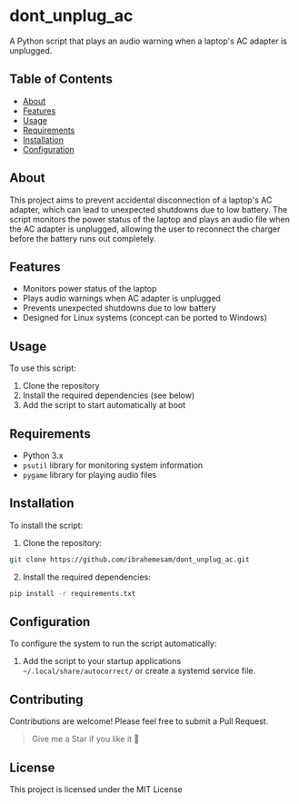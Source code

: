 # dont_unplug_ac

A Python script that plays an audio warning when a laptop's AC adapter is unplugged.

## Table of Contents

- [About](#about)
- [Features](#features)
- [Usage](#usage)
- [Requirements](#requirements)
- [Installation](#installation)
- [Configuration](#configuration)

## About

This project aims to prevent accidental disconnection of a laptop's AC adapter, which can lead to unexpected shutdowns due to low battery. The script monitors the power status of the laptop and plays an audio file when the AC adapter is unplugged, allowing the user to reconnect the charger before the battery runs out completely.

## Features

- Monitors power status of the laptop
- Plays audio warnings when AC adapter is unplugged
- Prevents unexpected shutdowns due to low battery
- Designed for Linux systems (concept can be ported to Windows)

## Usage

To use this script:

1. Clone the repository
2. Install the required dependencies (see below)
3. Add the script to start automatically at boot

## Requirements

- Python 3.x
- `psutil` library for monitoring system information
- `pygame` library for playing audio files

## Installation

To install the script:

1. Clone the repository:
```bash
git clone https://github.com/ibrahemesam/dont_unplug_ac.git
```
2. Install the required dependencies:
```bash
pip install -r requirements.txt
```

## Configuration

To configure the system to run the script automatically:

1. Add the script to your startup applications ` ~/.local/share/autocorrect/` or create a systemd service file.

## Contributing

Contributions are welcome! Please feel free to submit a Pull Request.
> Give me a Star if you like it 🌟

## License

This project is licensed under the MIT License

